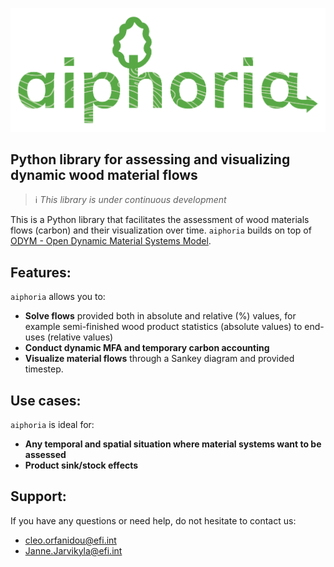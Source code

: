![aiphoria logo](docs/images/aiphoria-logo.png)

## Python library for assessing and visualizing dynamic wood material flows

> ℹ️ _This library is under continuous development_

This is a Python library that facilitates the assessment of wood materials flows (carbon) and their visualization over time. `aiphoria` builds on top of [ODYM - Open Dynamic Material Systems Model](https://github.com/IndEcol/ODYM).

## Features:
`aiphoria` allows you to:

- **Solve flows** provided both in absolute and relative (%) values, for example semi-finished wood product statistics (absolute values) to end-uses (relative values)
- **Conduct dynamic MFA and temporary carbon accounting**
- **Visualize material flows** through a Sankey diagram and provided timestep.

## Use cases:
`aiphoria` is ideal for:
- **Any temporal and spatial situation where material systems want to be assessed**
- **Product sink/stock effects**

## Support:
If you have any questions or need help, do not hesitate to contact us:
- [cleo.orfanidou@efi.int](mailto:cleo.orfanidou@efi.int)
- [Janne.Jarvikyla@efi.int](mailto:Janne.Jarvikyla@efi.int)
